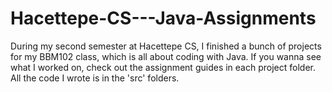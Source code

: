# Hacettepe-CS---Java-Assignments

During my second semester at Hacettepe CS, I finished a bunch of projects for my BBM102 class, which is all about coding with Java. If you wanna see what I worked on, check out the assignment guides in each project folder. All the code I wrote is in the 'src' folders.
